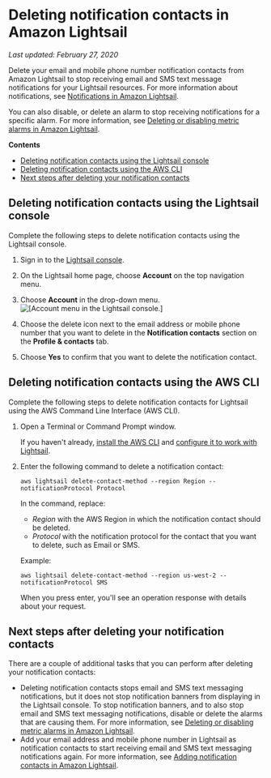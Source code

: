 # Deleting notification contacts in Amazon Lightsail<a name="amazon-lightsail-deleting-notification-contacts"></a>

 *Last updated: February 27, 2020* 

Delete your email and mobile phone number notification contacts from Amazon Lightsail to stop receiving email and SMS text message notifications for your Lightsail resources\. For more information about notifications, see [Notifications in Amazon Lightsail](amazon-lightsail-notifications.md)\.

You can also disable, or delete an alarm to stop receiving notifications for a specific alarm\. For more information, see [Deleting or disabling metric alarms in Amazon Lightsail](amazon-lightsail-deleting-health-metric-alarms.md)\.

**Contents**
+ [Deleting notification contacts using the Lightsail console](#deleting-notification-contacts-console)
+ [Deleting notification contacts using the AWS CLI](#deleting-notification-contacts-cli)
+ [Next steps after deleting your notification contacts](#next-steps-deleting-notification-contacts)

## Deleting notification contacts using the Lightsail console<a name="deleting-notification-contacts-console"></a>

Complete the following steps to delete notification contacts using the Lightsail console\.

1. Sign in to the [Lightsail console](https://lightsail.aws.amazon.com/)\.

1. On the Lightsail home page, choose **Account** on the top navigation menu\.

1. Choose **Account** in the drop\-down menu\.  
![\[Account menu in the Lightsail console.\]](https://d9yljz1nd5001.cloudfront.net/en_us/c61ab0669fef62b2778d591e8e619b4d/images/amazon-lightsail-account-drop-down.png)

1. Choose the delete icon next to the email address or mobile phone number that you want to delete in the **Notification contacts** section on the **Profile & contacts** tab\.

1. Choose **Yes** to confirm that you want to delete the notification contact\.

## Deleting notification contacts using the AWS CLI<a name="deleting-notification-contacts-cli"></a>

Complete the following steps to delete notification contacts for Lightsail using the AWS Command Line Interface \(AWS CLI\)\.

1. Open a Terminal or Command Prompt window\.

   If you haven't already, [install the AWS CLI](lightsail-how-to-set-up-and-configure-aws-cli.md) and [configure it to work with Lightsail](lightsail-how-to-set-up-access-keys-to-use-sdk-api-cli.md)\.

1. Enter the following command to delete a notification contact:

   ```
   aws lightsail delete-contact-method --region Region --notificationProtocol Protocol
   ```

   In the command, replace:
   + *Region* with the AWS Region in which the notification contact should be deleted\.
   + *Protocol* with the notification protocol for the contact that you want to delete, such as Email or SMS\.

   Example:

   ```
   aws lightsail delete-contact-method --region us-west-2 --notificationProtocol SMS
   ```

   When you press enter, you'll see an operation response with details about your request\.

## Next steps after deleting your notification contacts<a name="next-steps-deleting-notification-contacts"></a>

There are a couple of additional tasks that you can perform after deleting your notification contacts:
+ Deleting notification contacts stops email and SMS text messaging notifications, but it does not stop notification banners from displaying in the Lightsail console\. To stop notification banners, and to also stop email and SMS text messaging notifications, disable or delete the alarms that are causing them\. For more information, see [Deleting or disabling metric alarms in Amazon Lightsail](amazon-lightsail-deleting-health-metric-alarms.md)\.
+ Add your email address and mobile phone number in Lightsail as notification contacts to start receiving email and SMS text messaging notifications again\. For more information, see [Adding notification contacts in Amazon Lightsail](amazon-lightsail-adding-editing-notification-contacts.md)\.
